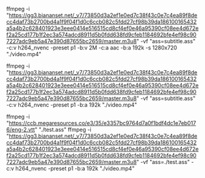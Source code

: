 ffmpeg -i "https://gg3.biananset.net/_v7/73850d3a2ef1e0ed7c38f43c0e7c4ea89f8decc4daf73b2700bd4a1f9f04f1d0c6ccb082c5fdd27cf98b39da186100165432a5a4b2c628401923e3eee0414e516515cd8cf4ef0e46a95390cf08ee4d672ef2a25cd177b1f2ec3a574adcd8911d5b0fdd638fd9cfeb1184692bfe4ef98c907227adc9eb5a47e390d87655bc2659/master.m3u8" -vf "ass=subtitle.ass" -c:v h264_nvenc -preset p1 -b:v 2M -c:a aac -b:a 192k -s 1280x720 "./video.mp4"

ffmpeg -i "https://gg3.biananset.net/_v7/73850d3a2ef1e0ed7c38f43c0e7c4ea89f8decc4daf73b2700bd4a1f9f04f1d0c6ccb082c5fdd27cf98b39da186100165432a5a4b2c628401923e3eee0414e516515cd8cf4ef0e46a95390cf08ee4d672ef2a25cd177b1f2ec3a574adcd8911d5b0fdd638fd9cfeb1184692bfe4ef98c907227adc9eb5a47e390d87655bc2659/master.m3u8" -vf "ass=subtitle.ass" -c:v h264_nvenc -preset p1 -b:a 192k "./video.mp4"








ffmpeg -i "https://ccb.megaresources.co/e3/35/e3357bc9764d7a0f1bdf4dc1e7eb0176/eng-2.vtt" "./test.ass"
ffmpeg -i "https://gg3.biananset.net/_v7/73850d3a2ef1e0ed7c38f43c0e7c4ea89f8decc4daf73b2700bd4a1f9f04f1d0c6ccb082c5fdd27cf98b39da186100165432a5a4b2c628401923e3eee0414e516515cd8cf4ef0e46a95390cf08ee4d672ef2a25cd177b1f2ec3a574adcd8911d5b0fdd638fd9cfeb1184692bfe4ef98c907227adc9eb5a47e390d87655bc2659/master.m3u8" -vf "ass=./test.ass" -c:v h264_nvenc -preset p1 -b:a 192k "./video.mp4"